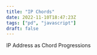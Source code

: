```yaml
---
title: "IP Chords"
date: 2022-11-10T18:47:23Z
tags: ["pd", "javascript"]
draft: false
---
```

IP Address as Chord Progressions
